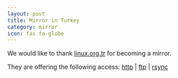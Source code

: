 ```yaml
---
layout: post
title: Mirror in Turkey
category: mirror
icon: fas fa-globe
---
```


We would like to thank [linux.org.tr](http://linux.org.tr/) for becoming a mirror.

They are offering the following access: [http](http://ftp.linux.org.tr/blackarch/) | [ftp](ftp://ftp.linux.org.tr/blackarch/) | [rsync](rsync://rsync.linux.org.tr/blackarch/)